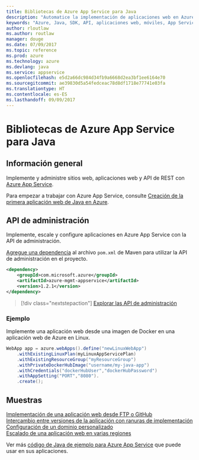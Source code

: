 ```yaml
---
title: Bibliotecas de Azure App Service para Java
description: "Automatice la implementación de aplicaciones web en Azure App Service mediante las API de administración de Azure."
keywords: "Azure, Java, SDK, API, aplicaciones web, móviles, App Service"
author: rloutlaw
ms.author: routlaw
manager: douge
ms.date: 07/09/2017
ms.topic: reference
ms.prod: azure
ms.technology: azure
ms.devlang: java
ms.service: appservice
ms.openlocfilehash: e5d2a66dc984d34fb9a6668d2ea3bf1ee6164e70
ms.sourcegitcommit: ae39830d5a54fedceac78d8df1718e77741e03fa
ms.translationtype: HT
ms.contentlocale: es-ES
ms.lasthandoff: 09/09/2017
---
```

# <a name="azure-app-service-libraries-for-java"></a>Bibliotecas de Azure App Service para Java

## <a name="overview"></a>Información general

Implemente y administre sitios web, aplicaciones web y API de REST con [Azure App Service](/azure/app-service).

Para empezar a trabajar con Azure App Service, consulte [Creación de la primera aplicación web de Java en Azure](/azure/app-service-web/app-service-web-get-started-java).

## <a name="management-api"></a>API de administración

Implemente, escale y configure aplicaciones en Azure App Service con la API de administración.

[Agregue una dependencia](https://maven.apache.org/guides/getting-started/index.html#How_do_I_use_external_dependencies) al archivo `pom.xml` de Maven para utilizar la API de administración en el proyecto.

```XML
<dependency>
    <groupId>com.microsoft.azure</groupId>
    <artifactId>azure-mgmt-appservice</artifactId>
    <version>1.2.1</version>
</dependency>
```   

> [!div class="nextstepaction"]
> [Explorar las API de administración](/java/api/overview/azure)

### <a name="example"></a>Ejemplo

Implemente una aplicación web desde una imagen de Docker en una aplicación web de Azure en Linux.

```java
WebApp app = azure.webApps().define("newLinuxWebApp")
    .withExistingLinuxPlan(myLinuxAppServicePlan)
    .withExistingResourceGroup("myResourceGroup")
    .withPrivateDockerHubImage("username/my-java-app")
    .withCredentials("dockerHubUser","dockerHubPassword")
    .withAppSetting("PORT","8080").
    .create();
```

## <a name="samples"></a>Muestras

[Implementación de una aplicación web desde FTP o GitHub][1]  
[Intercambio entre versiones de la aplicación con ranuras de implementación][2]  
[Configuración de un dominio personalizado][3]   
[Escalado de una aplicación web en varias regiones][4]   

Ver más [código de Java de ejemplo para Azure App Service](https://azure.microsoft.com/resources/samples/?platform=java&term=appservice) que puede usar en sus aplicaciones.

[1]: ../docs-ref-conceptual/java-sdk-configure-webapp-sources.md
[2]: https://azure.microsoft.com/resources/samples/app-service-java-manage-staging-and-production-slots-for-web-apps/
[3]: https://azure.microsoft.com/resources/samples/app-service-java-manage-web-apps-with-custom-domains/
[4]: https://azure.microsoft.com/resources/samples/app-service-java-scale-web-apps-on-linux/
